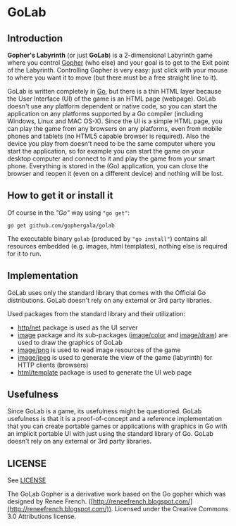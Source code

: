 GoLab
===

Introduction
---

**Gopher's Labyrinth** (or just **GoLab**) is a 2-dimensional Labyrinth game where you control [Gopher](http://golang.org/doc/gopher/frontpage.png) (who else) and your goal is to get to the Exit point of the Labyrinth. Controlling Gopher is very easy: just click with your mouse to where you want it to move (but there must be a free straight line to it).

GoLab is written completely in [Go](http://golang.org/), but there is a thin HTML layer because the User Interface (UI) of the game is an HTML page (webpage). GoLab doesn't use any platform dependent or native code, so you can start the application on any platforms supported by a Go compiler (including Windows, Linux and MAC OS-X). Since the UI is a simple HTML page, you can play the game from any browsers on any platforms, even from mobile phones and tablets (no HTML5 capable browser is required). Also the device you play from doesn't need to be the same computer where you start the application, so for example you can start the game on your desktop computer and connect to it and play the game from your smart phone. Everything is stored in the (Go) application, you can close the browser and reopen it (even on a different device) and nothing will be lost.

How to get it or install it
---

Of course in the _"Go"_ way using `"go get"`:

`go get github.com/gophergala/golab`

The executable binary `golab` (produced by `"go install"`) contains all resources embedded (e.g. images, html templates), nothing else is required for it to run.

Implementation
---

GoLab uses only the standard library that comes with the Official Go distributions. GoLab doesn't rely on any external or 3rd party libraries.

Used packages from the standard library and their utilization:

- [http/net](http://golang.org/pkg/net/http/) package is used as the UI server
- [image](http://golang.org/pkg/image/) package and its sub-packages ([image/color](http://golang.org/pkg/image/color/) and [image/draw](http://golang.org/pkg/image/draw/)) are used to draw the graphics of GoLab
- [image/png](http://golang.org/pkg/image/png/) is used to read image resources of the game
- [image/jpeg](http://golang.org/pkg/image/jpeg/) is used to generate the view of the game (labyrinth) for HTTP clients (browsers)
- [html/template](http://golang.org/pkg/html/template/) package is used to generate the UI web page


Usefulness
---

Since GoLab is a game, its usefulness might be questioned. GoLab usefulness is that it is a proof-of-concept and a reference implementation that you can create portable games or applications with graphics in Go with an implicit portable UI with just using the standard library of Go. GoLab doesn't rely on any external or 3rd party libraries.

LICENSE
---

See [LICENSE](https://github.com/gophergala/golab/blob/master/LICENSE.md)

The GoLab Gopher is a derivative work based on the Go gopher which was designed by Renee French. ([http://reneefrench.blogspot.com/](http://reneefrench.blogspot.com/)). Licensed under the Creative Commons 3.0 Attributions license.
